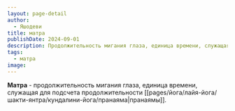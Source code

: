 ```yaml
---
layout: page-detail
author:
  - Яшодеви
title: матра
publishDate: 2024-09-01
description: Продолжительность мигания глаза, единица времени, служащая для подсчета продолжительности пранаямы.
tags:
  - матра
image:
---
```

**Матра** - продолжительность мигания глаза, единица времени, служащая для подсчета продолжительности [[pages/йога/лайя-йога/шакти-янтра/кундалини-йога/пранаяма|пранаямы]].

